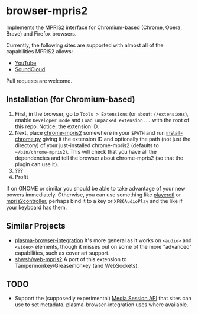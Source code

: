 # browser-mpris2
Implements the MPRIS2 interface for Chromium-based (Chrome, Opera, Brave) and Firefox browsers.

Currently, the following sites are supported with almost all of the capabilities MPRIS2 allows:
* [YouTube](https://youtube.com)
* [SoundCloud](https://soundcloud.com)

Pull requests are welcome.

## Installation (for Chromium-based)
1. First, in the browser, go to `Tools > Extensions` (or `about://extensions`), enable `Developer mode` and `Load unpacked extension...` with the root of this repo.  Notice, the extension ID.
2. Next, place [chrome-mpris2](native/chrome-mpris2) somewhere in your `$PATH` and run [install-chrome.py](native/install-chrome.py) giving it the extension ID and optionally the path (not just the directory) of your just-installed chrome-mpris2 (defaults to `~/bin/chrome-mpris2`).  This will check that you have all the dependencies and tell the browser about chrome-mpris2 (so that the plugin can use it).
3. ???
4. Profit

If on GNOME or similar you should be able to take advantage of your new powers immediately.  Otherwise, you can use something like [playerctl](https://github.com/acrisci/playerctl) or [mpris2controller](https://github.com/icasdri/mpris2controller), perhaps bind it to a key or `XF86AudioPlay` and the like if your keyboard has them.
## Similar Projects
* [plasma-browser-integration](https://github.com/KDE/plasma-browser-integration)
  It's more general as it works on `<audio>` and `<video>` elements, though it misses out on some of the more "advanced" capabilities, such as cover art support.
* [shwsh/web-mpris2](https://github.com/shwsh/web-mpris2)
  A port of this extension to Tampermonkey/Greasemonkey (and WebSockets).

## TODO
* Support the (supposedly experimental) [Media Session API](https://developer.mozilla.org/en-US/docs/Web/API/Media_Session_API) that sites can use to set metadata.  plasma-browser-integration uses where available.
